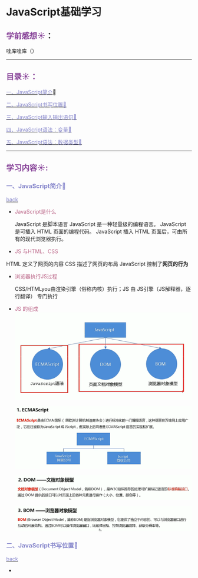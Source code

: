 # JavaScript基础学习



## <font color=#884499>学前感想:sunny:</font>：

哇库哇库（）



---------------



## <a name=t0><font color=#884499>目录:sunny:：</font></a>

<a href=#t1><font color=#8888cc>一、JavaScript简介</font></a>:book:

<a href=#t2><font color=#8888cc>二、JavaScript书写位置:book:</font></a>

<a href=#t3><font color=#8888cc>三、JavaScript输入输出语句:book:</font></a>

<a href=#t4><font color=#8888cc>四、JavaScript语法：变量:book:</font></a>

<a href=#t5><font color=#8888cc>五、JavaScript语法：数据类型:book:</font></a>


---------------


## <font color=#884499>学习内容:sunny::</font>

### <a name=t1><font color=#8888cc>一、JavaScript简介:book:</font></a>

<a href=#t0><font color=#8888cc>back</font></a>

* <font color=#bb6688>JavaScript是什么</font>
  
  JavaScript 是脚本语言
  JavaScript 是一种轻量级的编程语言。
  JavaScript 是可插入 HTML 页面的编程代码。
  JavaScript 插入 HTML 页面后，可由所有的现代浏览器执行。
  
*  <font color=#bb6688>JS 与HTML、CSS</font>
  
  HTML 定义了网页的内容
  CSS 描述了网页的布局
  JavaScript 控制了**网页的行为**
  
* <font color=#bb6688>浏览器执行JS过程</font>

  CSS/HTMLyou由渲染引擎（俗称内核）执行；JS 由 JS引擎（JS解释器，逐行翻译） 专门执行

* <font color=#bb6688>JS 的组成</font>![image-20221109104708228](https://github.com/SnowSPomPom/Tasks/blob/main/image/JavaScript/js1.png)

  ![image-20221109105424775](https://github.com/SnowSPomPom/Tasks/blob/main/image/JavaScript/js2.png)

  ![image-20221109105501343](https://github.com/SnowSPomPom/Tasks/blob/main/image/JavaScript/js3.png)

  ![image-20221109105521016](https://github.com/SnowSPomPom/Tasks/blob/main/image/JavaScript/js4.png)

  

  
### <a name=t2><font color=#8888cc>二、JavaScript书写位置:book:</font></a>

<a href=#t0><font color=#8888cc>back</font></a>

* <script 标签会告诉JavaScript在何处开始和结束

* <font color=#bb6688>JavaScript可存在html文件的内部和外部</font>

  * 内部：

    * 内嵌式：<head 内：在<head>内写好指令，然后在<body>需要时调用

    * 行内式：<body>内：在需要的时候<script>写指令
    
  * 外部：外部 JavaScript 文件的文件扩展名是 .js；如需使用外部文件，请在 <script> 标签的 "src" 属性中设置该 .js 文件外部脚本不能包含 <script> 标签

    

###  <a name=t3><font color=#8888cc>三、JavaScript输入输出语句:book:</font></a>

<a href=#t0><font color=#8888cc>back</font></a>

- <font color=#bb6688>使用 **alert()** 弹出警告框。</font>

- <font color=#bb6688>使用 **document.write()** 方法将内容写到 HTML 文档中。</font>
  
  - document.write() (如：document.write(Date());可以调出具体时间)（在需要的地方<sc ript>包住此指令就行了>
  
  - 使用 document.write() 仅仅向文档输出写内容。
  
    如果在文档已完成加载后执行 document.write，整个 HTML 页面将被覆盖。
  
- <font color=#bb6688>使用 **innerHTML** 写入到 HTML 元素。</font>

  - document.getElementById(*i d* ).innerHTML="替代文字" ;再在需要的地方应用，如：<p id=""></p>
  
- <font color=#bb6688>使用 **console.log()** 写入到浏览器的控制台。</font>

  - 可以在文档中写入 **console.log()** ，这样在F12调出开发工具，点开控制台时可以看到 js 的运行结果

- <font color=#bb6688>使用 **prompt(info)** 让用户输入。</font>

  - 让浏览器弹出输入框让用户输入(取过来的值都是字符型)



### <a name=t4><font color=#8888cc>四、JavaScript语法：变量:book:</font></a>

<a href=#t0><font color=#8888cc>back</font></a>

* <font color=#bb6688>什么是变量</font>

  * 变量时程序在内存中申请的一块用来存放数据的空间

* <font color=#bb6688>变量的使用</font>

  * 1：声明变量（**var** 声明）；2：赋值

  * 变量命名规范：

    ![image-20221109114233153](https://github.com/SnowSPomPom/Tasks/blob/main/image/JavaScript/js5.png)

  

### <a name=t5><font color=#8888cc>五、JavaScript语法：数据类型:book:</font></a>

  <a href=#t0><font color=#8888cc>back</font></a>

 * ![image-20221110161645083](https://github.com/SnowSPomPom/Tasks/blob/main/image/JavaScript/js6.png)
  
 * JavaScript 拥有动态类型。这意味着相同的变量可用作不同的类型
  
 * <font color=#bb6688>数据类型：</font>
    
    * *数字型*：十进制：10；八进制：010；十六进制：0x10；（蓝紫色）
    * *字符串型*：加了 ‘’ 或 ‘ 引号的，都是字符串；（黑色）
      * 字符串内不能用标签，完成换行和tab缩进可用转义字符 \n、\t；
      * 检测字符串长度 'length'（如var str=...;console.log(str.length);）
    * 字符串的拼接：（‘ ’ **+**  ‘ ’)，数值相加，字符相连，与字符相加都变成字符串型； 
      
  * *布尔型*：布尔型有两种值：ture和false，其中true表示真（1），false表示假（0）（深蓝色）
      
    * 其他：undefine（灰色）
    
  * <font color=#bb6688>可以用**typeof**检测变量数据类型，如:</font>
  
    ```
     var flag = 1;
     console.log(typeof flag);
    ```
  
  * <font color=#bb6688>数据类型转换</font>
    
    * 转换为字符串型：**1.加号拼接字符串(和字符串拼接的结果都是字符串);**	2.变量.toString();	3.String(变量)强制转换
    * **转换为数字型**：1.parselnt(变量)函数；（取整）   2.parseFloat(变量)函数；（取整）（首为数字，会自动去掉单位）  3.parseFloat(变量)函数；（可以取小数）   4.隐式转换：如 2018 - year-->变成数字型
    * 








---------------

## <font color=#884499>参考文献:sunny:：</font>

* [JavaScript 语法 | 菜鸟教程 (runoob.com)](https://www.runoob.com/js/js-syntax.html)
* [JavaScript基础语法-dom-bom-js-es6新语法-jQuery-数据可视化echarts黑马pink老师前端入门基础视频教程(500多集)持续_哔哩哔哩_bilibili](https://www.bilibili.com/video/BV1Sy4y1C7ha/?spm_id_from=333.337.search-card.all.click&vd_source=a53694399a591711b5b6fddd1ee60075)




















